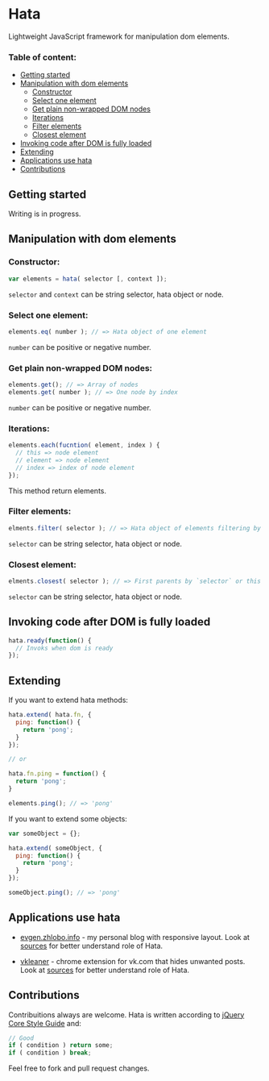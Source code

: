 # Hata

Lightweight JavaScript framework for manipulation dom elements.

### Table of content:
* [Getting started](#getting-started)
* [Manipulation with dom elements](#manipulation-with-dom-elements)
  * [Constructor](#constructor)
  * [Select one element](#select-one-element)
  * [Get plain non-wrapped DOM nodes](#get-plain-non-wrapped-dom-nodes)
  * [Iterations](#iterations)
  * [Filter elements](#filter-elements)
  * [Closest element](#closest-element)
* [Invoking code after DOM is fully loaded](#invoking-code-after-dom-is-fully-loaded)
* [Extending](#extending)
* [Applications use hata](#applications-use-hata)
* [Contributions](#contributions)

## Getting started

Writing is in progress.

## Manipulation with dom elements

### Constructor:
```js
var elements = hata( selector [, context ]);
```

`selector` and `context` can be string selector, hata object or node.

### Select one element:
```js
elements.eq( number ); // => Hata object of one element
```
`number` can be positive or negative number.


### Get plain non-wrapped DOM nodes:
```js
elements.get(); // => Array of nodes
elements.get( number ); // => One node by index
```
`number` can be positive or negative number.

### Iterations:
```js
elements.each(fucntion( element, index ) {
  // this => node element
  // element => node element
  // index => index of node element
});
```
This method return elements.

### Filter elements:
```js
elments.filter( selector ); // => Hata object of elements filtering by `selector`
```
`selector` can be string selector, hata object or node.

### Closest element:
```js
elments.closest( selector ); // => First parents by `selector` or this elements if it is `selector`
```
`selector` can be string selector, hata object or node.

## Invoking code after DOM is fully loaded
```js
hata.ready(function() {
  // Invoks when dom is ready
});
```

## Extending
If you want to extend hata methods:
```js
hata.extend( hata.fn, {
  ping: function() {
    return 'pong';
  }
});

// or

hata.fn.ping = function() {
  return 'pong';
}

elements.ping(); // => 'pong'
```

If you want to extend some objects:
```js
var someObject = {};

hata.extend( someObject, {
  ping: function() {
    return 'pong';
  }
});

someObject.ping(); // => 'pong'
```

## Applications use hata

* [evgen.zhlobo.info](http://evgen.zhlobo.info/) - my personal blog with responsive layout. Look at [sources](https://github.com/EvgenyZhlobo/ezhlobo/blob/master/source/javascripts/main.js) for better understand role of Hata.

* [vkleaner](http://vkleaner.losky.net) - chrome extension for vk.com that hides unwanted posts. Look at [sources](https://github.com/EvgenyZhlobo/vkleaner/tree/master/js) for better understand role of Hata.

## Contributions

Contribuitions always are welcome. Hata is written according to [jQuery Core Style Guide](http://docs.jquery.com/JQuery_Core_Style_Guidelines) and:
```js
// Good
if ( condition ) return some;
if ( condition ) break;
```
Feel free to fork and pull request changes.

